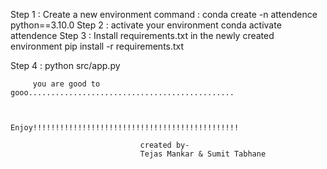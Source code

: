Step 1 : Create a new environment
                command : conda create -n attendence python==3.10.0
Step 2 : activate your environment
                conda activate attendence
Step 3 : Install requirements.txt in the newly created environment
            pip install -r requirements.txt

Step 4 : python src/app.py



         you are good to gooo..............................................


                          Enjoy!!!!!!!!!!!!!!!!!!!!!!!!!!!!!!!!!!!!!!!!!!!!!!

                                 created by- 
                                 Tejas Mankar & Sumit Tabhane
                                                                                                
